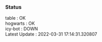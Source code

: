### Status


table : OK  
hogwarts : OK  
icy-bot : DOWN  
Latest Update : 2022-03-31 17:14:31.320807

